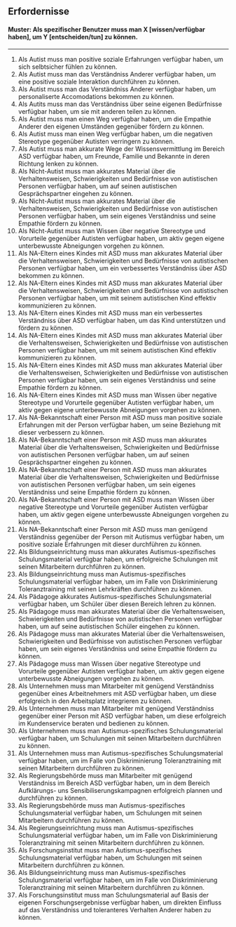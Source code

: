 ## Erfordernisse

#### Muster: Als spezifischer Benutzer muss man X [wissen/verfügbar haben], um Y [entscheiden/tun] zu können.
---
1. Als Autist muss man positive soziale Erfahrungen verfügbar haben, um sich selbtsicher fühlen zu können.
1. Als Autist muss man das Verständniss Anderer verfügbar haben, um eine positive soziale Interaktion durchführen zu können.
1. Als Autist muss man das Verständniss Anderer verfügbar haben, um personaliserte Accomodations bekommen zu können.
1. Als Autits muss man das Verständniss über seine eigenen Bedürfnisse verfügbar haben, um sie mit anderen teilen zu können.
1. Als Autist muss man einen Weg verfügbar haben, um die Empathie Anderer den eigenen Umständen gegenüber fördern zu können.
1. Als Autist muss man einen Weg verfügbar haben, um die negativen Stereotype gegenüber Autisten verringern zu können.
1. Als Autist muss man akkurate Wege der Wissensvermittlung im Bereich ASD verfügbar haben, um Freunde, Familie und Bekannte in deren Richtung lenken zu können.
1. Als Nicht-Autist muss man akkurates Material über die Verhaltensweisen, Schwierigkeiten und Bedürfnisse von autistischen Personen verfügbar haben, um auf seinen autistischen Gesprächspartner eingehen zu können.
1. Als Nicht-Autist muss man akkurates Material über die Verhaltensweisen, Schwierigkeiten und Bedürfnisse von autistischen Personen verfügbar haben, um sein eigenes Verständniss und seine Empathie fördern zu können.
1. Als Nicht-Autist muss man Wissen über negative Stereotype und Vorurteile gegenüber Autisten verfügbar haben, um aktiv gegen eigene unterbewusste Abneigungen vorgehen zu können.
1. Als NA-Eltern eines Kindes mit ASD muss man akkurates Material über die Verhaltensweisen, Schwierigkeiten und Bedürfnisse von autistischen Personen verfügbar haben, um ein verbessertes Verständniss über ASD bekommen zu können.
1. Als NA-Eltern eines Kindes mit ASD muss man akkurates Material über die Verhaltensweisen, Schwierigkeiten und Bedürfnisse von autistischen Personen verfügbar haben, um mit seinem autistischen Kind effektiv kommunizieren zu können.
1. Als NA-Eltern eines Kindes mit ASD muss man ein verbessertes Verständniss über ASD verfügbar haben, um das Kind unterstützen und fördern zu können.
1. Als NA-Eltern eines Kindes mit ASD muss man akkurates Material über die Verhaltensweisen, Schwierigkeiten und Bedürfnisse von autistischen Personen verfügbar haben, um mit seinem autistischen Kind effektiv kommunizieren zu können.
1. Als NA-Eltern eines Kindes mit ASD muss man akkurates Material über die Verhaltensweisen, Schwierigkeiten und Bedürfnisse von autistischen Personen verfügbar haben, um sein eigenes Verständniss und seine Empathie fördern zu können.
1. Als NA-Eltern eines Kindes mit ASD muss man Wissen über negative Stereotype und Vorurteile gegenüber Autisten verfügbar haben, um aktiv gegen eigene unterbewusste Abneigungen vorgehen zu können.
1. Als NA-Bekanntschaft einer Person mit ASD muss man positive soziale Erfahrungen mit der Person verfügbar haben, um seine Beziehung mit dieser verbessern zu können.
1. Als NA-Bekanntschaft einer Person mit ASD muss man akkurates Material über die Verhaltensweisen, Schwierigkeiten und Bedürfnisse von autistischen Personen verfügbar haben, um auf seinen Gesprächspartner eingehen zu können.
1. Als NA-Bekanntschaft einer Person mit ASD muss man akkurates Material über die Verhaltensweisen, Schwierigkeiten und Bedürfnisse von autistischen Personen verfügbar haben, um sein eigenes Verständniss und seine Empathie fördern zu können.
1. Als NA-Bekanntschaft einer Person mit ASD muss man Wissen über negative Stereotype und Vorurteile gegenüber Autisten verfügbar haben, um aktiv gegen eigene unterbewusste Abneigungen vorgehen zu können.
1. Als NA-Bekanntschaft einer Person mit ASD muss man genügend Verständniss gegenüber der Person mit Autismus verfügbar haben, um positive soziale Erfahrungen mit dieser durchführen zu können.
1. Als Bildungseinrichtung muss man akkurates Autismus-spezifisches Schulungsmaterial verfügbar haben, um erfolgreiche Schulungen mit seinen Mitarbeitern durchführen zu können.
1. Als Bildungseinrichtung muss man Autismus-spezifisches Schulungsmaterial verfügbar haben, um im Falle von Diskriminierung Toleranztraining mit seinen Lehrkräften durchführen zu können.
1. Als Pädagoge akkurates Autismus-spezifisches Schulungsmaterial verfügbar haben, um Schüler über diesen Bereich lehren zu können.
1. Als Pädagoge muss man akkurates Material über die Verhaltensweisen, Schwierigkeiten und Bedürfnisse von autistischen Personen verfügbar haben, um auf seine autistischen Schüler eingehen zu können.
1. Als Pädagoge muss man akkurates Material über die Verhaltensweisen, Schwierigkeiten und Bedürfnisse von autistischen Personen verfügbar haben, um sein eigenes Verständniss und seine Empathie fördern zu können.
1. Als Pädagoge muss man Wissen über negative Stereotype und Vorurteile gegenüber Autisten verfügbar haben, um aktiv gegen eigene unterbewusste Abneigungen vorgehen zu können.
1. Als Unternehmen muss man Mitarbeiter mit genügend Verständniss gegenüber eines Arbeitnehmers mit ASD verfügbar haben, um diese erfolgreich in den Arbeitsplatz integrieren zu können.
1. Als Unternehmen muss man Mitarbeiter mit genügend Verständniss gegenüber einer Person mit ASD verfügbar haben, um diese erfolgreich im Kundenservice beraten und bedienen zu können.
1. Als Unternehmen muss man Autismus-spezifisches Schulungsmaterial verfügbar haben, um Schulungen mit seinen Mitarbeitern durchführen zu können.
1. Als Unternehmen muss man Autismus-spezifisches Schulungsmaterial verfügbar haben, um im Falle von Diskriminierung Toleranztraining mit seinen Mitarbeitern durchführen zu können.
1. Als Regierungsbehörde muss man Mitarbeiter mit genügend Verständniss im Bereich ASD verfügbar haben, um in dem Bereich Aufklärungs- uns Sensibiliserungskampagnen erfolgreich plannen und durchführen zu können.
1. Als Regierungsbehörde muss man Autismus-spezifisches Schulungsmaterial verfügbar haben, um Schulungen mit seinen Mitarbeitern durchführen zu können.
1. Als Regierungseinrichtung muss man Autismus-spezifisches Schulungsmaterial verfügbar haben, um im Falle von Diskriminierung Toleranztraining mit seinen Mitarbeitern durchführen zu können.
1. Als Forschungsinstitut muss man Autismus-spezifisches Schulungsmaterial verfügbar haben, um Schulungen mit seinen Mitarbeitern durchführen zu können.
1. Als Bildungseinrichtung muss man Autismus-spezifisches Schulungsmaterial verfügbar haben, um im Falle von Diskriminierung Toleranztraining mit seinen Mitarbeitern durchführen zu können.
1. Als Forschungsinstitut muss man Schulungsmaterial auf Basis der eigenen Forschungsergebnisse verfügbar haben, um direkten Einfluss auf das Verständniss und toleranteres Verhalten Anderer haben zu können.
